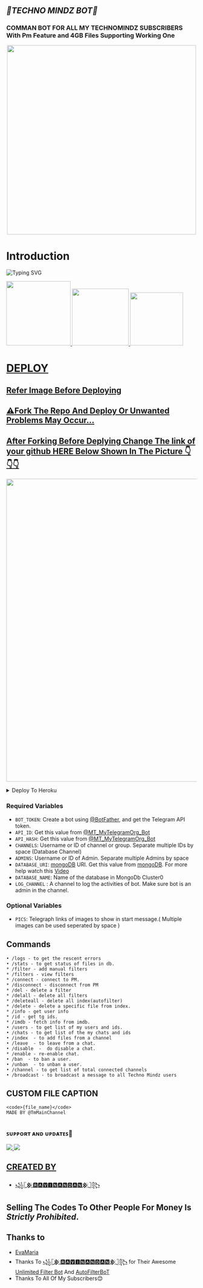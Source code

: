 # <h2 align="centre"><i><b>💖TECHNO MINDZ BOT💝</i></b></h2>

### <b>COMMAN BOT FOR ALL MY TECHNOMINDZ SUBSCRIBERS With Pm Feature and 4GB Files Supporting Working One</b>

<p align="center"><a href="https://t.me/technomindzchat"><img src="https://telegra.ph/file/b417bdd01331179d5787c.jpg" width="500"></a></p>

# Introduction

![Typing SVG](https://readme-typing-svg.herokuapp.com/?lines=Welcome+To+Techno+Mindz!;Created+by+RAVINANDAN!;A+simple+and+a+basic+Bot!;A+Advanced+AutoFilter+Bot;Don't+Forget+To+Subcribe;Techno+Mindz+in+YouTube;)
</p>
</h1>

<a href="https://www.youtube.com/c/TechnoMindz">
  <img src="https://img.shields.io/badge/SUBSCRIBE-red?logo=youtube" width="170">
<a href="https://youtu.be/CWObOvzp09g">
  <img src="https://img.shields.io/badge/MongoDB-red?logo=youtube" width="150">

<a href="https://youtu.be/mWWxKxNP8ls">
  <img src="https://img.shields.io/badge/Tutorial-red?logo=youtube" width="140">

# DEPLOY

## Refer Image Before Deploying 
## ⚠️Fork The Repo And Deploy Or Unwanted Problems May Occur...
## After Forking Before Deplying Change The link of your github HERE Below Shown In The Picture 👇👇👇
<p align="center"><a href="https://t.me/technomindzchat"><img src="https://telegra.ph/file/7dfbf86b1da43cc40208f.jpg" width="800"></a></p>

<details><summary>Deploy To Heroku</summary>
<p>
<br>
<a href="https://heroku.com/deploy?template=">
  <img src="https://www.herokucdn.com/deploy/button.svg" alt="Deploy">
</a>
</p>
</details>



### Required Variables

* `BOT_TOKEN`: Create a bot using [@BotFather](https://telegram.dog/BotFather), and get the Telegram API token.
* `API_ID`: Get this value from [@MT_MyTelegramOrg_Bot](https://t.me/MT_MyTelegramOrg_Bot)
* `API_HASH`: Get this value from [@MT_MyTelegramOrg_Bot](https://t.me/MT_MyTelegramOrg_Bot)
* `CHANNELS`: Username or ID of channel or group. Separate multiple IDs by space (Database Channel)
* `ADMINS`: Username or ID of Admin. Separate multiple Admins by space
* `DATABASE_URI`: [mongoDB](https://www.mongodb.com) URI. Get this value from [mongoDB](https://www.mongodb.com). For more help watch this [Video](https://youtu.be/CWObOvzp09g)
* `DATABASE_NAME`: Name of the database in MongoDb Cluster0
* `LOG_CHANNEL` : A channel to log the activities of bot. Make sure bot is an admin in the channel.

### Optional Variables
* `PICS`: Telegraph links of images to show in start message.( Multiple images can be used seperated by space )

## Commands
```
• /logs - to get the rescent errors
• /stats - to get status of files in db.
* /filter - add manual filters
* /filters - view filters
* /connect - connect to PM.
* /disconnect - disconnect from PM
* /del - delete a filter
* /delall - delete all filters
* /deleteall - delete all index(autofilter)
* /delete - delete a specific file from index.
* /info - get user info
* /id - get tg ids.
* /imdb - fetch info from imdb.
• /users - to get list of my users and ids.
• /chats - to get list of the my chats and ids 
• /index  - to add files from a channel
• /leave  - to leave from a chat.
• /disable  -  do disable a chat.
* /enable - re-enable chat.
• /ban  - to ban a user.
• /unban  - to unban a user.
• /channel - to get list of total connected channels
• /broadcast - to broadcast a message to all Techno Mindz users
```
## CUSTOM FILE CAPTION
```
<code>{file_name}</code>
MADE BY @TmMainChannel
  
```


### ꜱᴜᴘᴘᴏʀᴛ ᴀɴᴅ ᴜᴘᴅᴀᴛᴇꜱ🎑

<a href="https://t.me/tmmainchannel"><img src="https://img.shields.io/badge/Join-Main%20Channel-green.svg?style=for-the-badge&logo=Telegram">
<a href="https://t.me/technomindzchat"><img src="https://img.shields.io/badge/Join-Support%20Group-blue.svg?style=for-the-badge&logo=Telegram">

## CREATED BY

* [꧁𓊈𒆜🆁🅰🆅🅸🅽🅰🅽🅳🅰🅽𒆜𓊉꧂](https://t.me/TechnoMINDZYT)
## Selling The Codes To Other People For Money Is *Strictly Prohibited*.

## Thanks to 

 - [EvaMaria](https://github.com/EvamariaTG/EvaMaria)
 - Thanks To [꧁𓊈𒆜🆁🅰🆅🅸🅽🅰🅽🅳🅰🅽𒆜𓊉꧂](https://github.com/TechnoMindz) for Their Awesome [Unlimited Filter Bot](https://github.com/TechnoMindz/CommonBot_For_All) And [AutoFilterBoT](https://github.com/TechnoMindz/CommonBot_For_All)
 - Thanks To All Of My Subscribers😊
